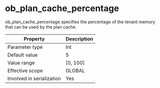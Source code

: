 ob_plan_cache_percentage 
=============================================

ob_plan_cache_percentage specifies the percentage of the tenant memory that can be used by the plan cache. 


|       **Property**        | **Description** |
|---------------------------|-----------------|
| Parameter type            | Int             |
| Default value             | 5               |
| Value range               | \[0, 100\]      |
| Effective scope           | GLOBAL          |
| Involved in serialization | Yes             |


